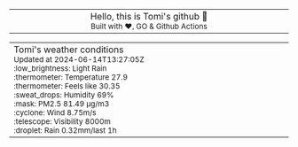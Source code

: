 
<div align="center">
<table>
<tbody>
<td align="center">
<img width="2000" height="0"><br>
Hello, this is Tomi's github 👋<br>
<sup>Built with ❤️, GO & Github Actions</sup><br>
<img width="2000" height="0">
</td>
</tbody>
</table>
</div>
<table>
<tbody>
<td align="left">
<img width="2000" height="0"><br>
Tomi's weather conditions<br>
<sup>Updated at 2024-06-14T13:27:05Z</sup><br>
<sup>:low_brightness: Light Rain</sup><br>
<sup>:thermometer: Temperature 27.9 </sup><br>
<sup>:thermometer: Feels like 30.35</sup><br>
<sup>:sweat_drops: Humidity 69%</sup><br>
<sup>:mask: PM2.5 81.49 μg/m3</sup><br>
<sup>:cyclone: Wind 8.75m/s </sup><br>
<sup>:telescope: Visibility 8000m </sup><br>
<sup>:droplet: Rain 0.32mm/last 1h </sup><br>
<img width="2000" height="0">
</td>
<td align="left">
<img width="2000" height="0"><br>
<br>
<img width="2000" height="0">
</td>
</tbody>
</table>
</div>
    